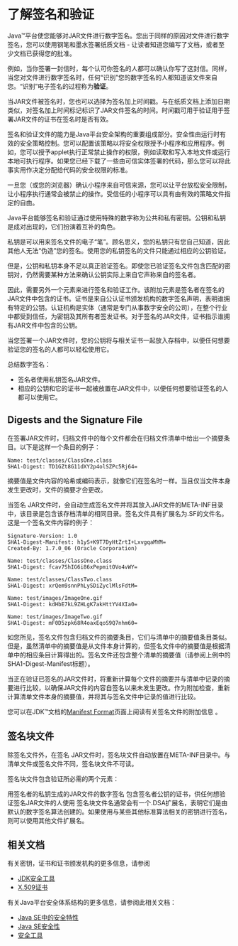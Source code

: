# 了解签名和验证

Java™平台使您能够对JAR文件进行数字签名。您出于同样的原因对文件进行数字签名，您可以使用钢笔和墨水签署纸质文档 - 让读者知道您编写了文档，或者至少文档已获得您的批准。

例如，当你签署一封信时，每个认可你签名的人都可以确认你写了这封信。同样，当您对文件进行数字签名时，任何“识别”您的数字签名的人都知道该文件来自您。“识别”电子签名的过程称为**验证**。

当JAR文件被签名时，您也可以选择为签名加上时间戳。与在纸质文档上添加日期类似，对签名加上时间标记标识了JAR文件签名的时间。时间戳可用于验证用于签署JAR文件的证书在签名时是否有效。

签名和验证文件的能力是Java平台安全架构的重要组成部分。安全性由运行时有效的安全策略控制。您可以配置该策略以将安全权限授予小程序和应用程序。例如，您可以授予applet执行正常禁止操作的权限，例如读取和写入本地文件或运行本地可执行程序。如果您已经下载了一些由可信实体签署的代码，那么您可以将此事实用作决定分配给代码的安全权限的标准。

一旦您（或您的浏览器）确认小程序来自可信来源，您可以让平台放松安全限制，让小程序执行通常会被禁止的操作。受信任的小程序可以具有由有效的策略文件指定的自由。

Java平台能够签名和验证通过使用特殊的数字称为公共和私有密钥。公钥和私钥是成对出现的，它们扮演着互补的角色。

私钥是可以用来签名文件的电子“笔”。顾名思义，您的私钥只有您自己知道，因此其他人无法“伪造”您的签名。使用您的私钥签名的文件只能通过相应的公钥验证。

但是，公钥和私钥本身不足以真正验证签名。即使您已验证签名文件包含匹配的密钥对，仍然需要某种方法来确认公钥实际上来自它声称来自的签名者。


因此，需要另外一个元素来进行签名和验证工作。该附加元素是签名者在签名的JAR文件中包含的证书。证书是来自公认证书颁发机构的数字签名声明，表明谁拥有特定的公钥。认证机构是实体（通常是专门从事数字安全的公司），在整个行业中都受到信任，为密钥及其所有者签发证书。对于签名的JAR文件，证书指示谁拥有JAR文件中包含的公钥。

当您签署一个JAR文件时，您的公钥将与相关证书一起放入存档中，以便任何想要验证您的签名的人都可以轻松使用它。

总结数字签名：

* 签名者使用私钥签名JAR文件。
* 相应的公钥和它的证书一起被放置在JAR文件中，以便任何想要验证签名的人都可以使用它。

## Digests and the Signature File

在签署JAR文件时，归档文件中的每个文件都会在归档文件清单中给出一个摘要条目。以下是这样一个条目的例子：

```
Name: test/classes/ClassOne.class
SHA1-Digest: TD1GZt8G11dXY2p4olSZPc5Rj64=
```

摘要值是文件内容的哈希或编码表示，就像它们在签名时一样。当且仅当文件本身发生更改时，文件的摘要才会更改。

当签名 JAR文件时，会自动生成签名文件并将其放入JAR文件的META-INF目录中，该目录是包含该存档清单的相同目录。签名文件具有扩展名为.SF的文件名。这是一个签名文件内容的例子：

```
Signature-Version: 1.0
SHA1-Digest-Manifest: h1yS+K9T7DyHtZrtI+LxvgqaMYM=
Created-By: 1.7.0_06 (Oracle Corporation)

Name: test/classes/ClassOne.class
SHA1-Digest: fcav7ShIG6i86xPepmitOVo4vWY=

Name: test/classes/ClassTwo.class
SHA1-Digest: xrQem9snnPhLySDiZyclMlsFdtM=

Name: test/images/ImageOne.gif
SHA1-Digest: kdHbE7kL9ZHLgK7akHttYV4XIa0=

Name: test/images/ImageTwo.gif
SHA1-Digest: mF0D5zpk68R4oaxEqoS9Q7nhm60=
```

如您所见，签名文件包含归档文件的摘要条目，它们与清单中的摘要值条目类似。但是，虽然清单中的摘要值是从文件本身计算的，但签名文件中的摘要值是根据清单中的相应条目计算得出的。签名文件还包含整个清单的摘要值（请参阅上例中的SHA1-Digest-Manifest标题）。


当正在验证已签名的JAR文件时，将重新计算每个文件的摘要并与清单中记录的摘要进行比较，以确保JAR文件的内容自签名以来未发生更改。作为附加检查，重新计算清单文件本身的摘要值，并将其与签名文件中记录的值进行比较。

您可以在JDK™文档的[Manifest Format](https://docs.oracle.com/javase/8/docs/technotes/guides/jar/jar.html#JAR_Manifest)页面上阅读有关签名文件的附加信息 。

## 签名块文件
除签名文件外，在签名 JAR文件时，签名块文件自动放置在META-INF目录中。与清单文件或签名文件不同，签名块文件不可读。

签名块文件包含验证所必需的两个元素：

用签名者的私钥生成的JAR文件的数字签名
包含签名者公钥的证书，供任何想验证签名JAR文件的人使用
签名块文件名通常会有一个.DSA扩展名，表明它们是由默认的数字签名算法创建的。如果使用与某些其他标准算法相关的密钥进行签名，则可以使用其他文件扩展名。


## 相关文档
有关密钥，证书和证书颁发机构的更多信息，请参阅

* [JDK安全工具](https://docs.oracle.com/javase/8/docs/technotes/tools/index.html#security)
* [X.509证书](https://docs.oracle.com/javase/8/docs/technotes/guides/security/cert3.html)

有关Java平台安全体系结构的更多信息，请参阅此相关文档：

* [Java SE中的安全特性](https://docs.oracle.com/javase/tutorial/security/index.html)
* [Java SE安全性](http://www.oracle.com/technetwork/java/javase/tech/index-jsp-136007.html)
* [安全工具](https://docs.oracle.com/javase/8/docs/technotes/tools/index.html#security)